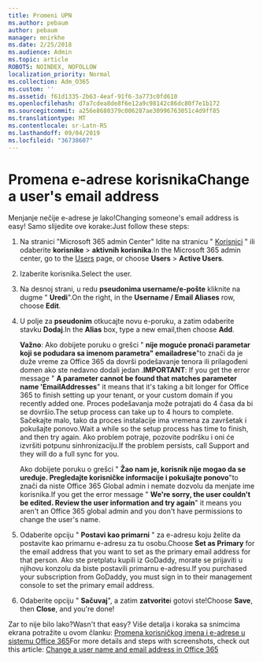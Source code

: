 ```yaml
---
title: Promeni UPN
ms.author: pebaum
author: pebaum
manager: mnirkhe
ms.date: 2/25/2018
ms.audience: Admin
ms.topic: article
ROBOTS: NOINDEX, NOFOLLOW
localization_priority: Normal
ms.collection: Adm_O365
ms.custom: ''
ms.assetid: f61d1335-2b63-4eaf-91f6-3a773c0fd610
ms.openlocfilehash: d7a7cdea8de8f6e12a9c98142c86dc80f7e1b172
ms.sourcegitcommit: a256e8680379c006287ae30996763051c4d9ff85
ms.translationtype: MT
ms.contentlocale: sr-Latn-RS
ms.lasthandoff: 09/04/2019
ms.locfileid: "36738607"
---
```

# <a name="change-a-users-email-address"></a><span data-ttu-id="9ab82-102">Promena e-adrese korisnika</span><span class="sxs-lookup"><span data-stu-id="9ab82-102">Change a user's email address</span></span>

<span data-ttu-id="9ab82-103">Menjanje nečije e-adrese je lako!</span><span class="sxs-lookup"><span data-stu-id="9ab82-103">Changing someone's email address is easy!</span></span> <span data-ttu-id="9ab82-104">Samo slijedite ove korake:</span><span class="sxs-lookup"><span data-stu-id="9ab82-104">Just follow these steps:</span></span>
  
1. <span data-ttu-id="9ab82-105">Na stranici "Microsoft 365 admin Center" Idite na stranicu " [Korisnici](https://go.microsoft.com/fwlink/p/?linkid=834822) " ili odaberite **korisnike** \> **aktivnih korisnika**.</span><span class="sxs-lookup"><span data-stu-id="9ab82-105">In the Microsoft 365 admin center, go to the [Users](https://go.microsoft.com/fwlink/p/?linkid=834822) page, or choose **Users** \> **Active Users**.</span></span>
    
2. <span data-ttu-id="9ab82-106">Izaberite korisnika.</span><span class="sxs-lookup"><span data-stu-id="9ab82-106">Select the user.</span></span>
    
3. <span data-ttu-id="9ab82-107">Na desnoj strani, u redu **pseudonima username/e-pošte** kliknite na dugme " **Uredi**".</span><span class="sxs-lookup"><span data-stu-id="9ab82-107">On the right, in the **Username / Email Aliases** row, choose **Edit**.</span></span>
    
4. <span data-ttu-id="9ab82-108">U polje za **pseudonim** otkucajte novu e-poruku, a zatim odaberite stavku **Dodaj**.</span><span class="sxs-lookup"><span data-stu-id="9ab82-108">In the **Alias** box, type a new email,then choose **Add**.</span></span>
    
    <span data-ttu-id="9ab82-109">**Važno**: Ako dobijete poruku o grešci " **nije moguće pronaći parametar koji se podudara sa imenom parametra" emailadrese**"to znači da je duže vreme za Office 365 da dovrši podešavanje tenora ili prilagođeni domen ako ste nedavno dodali jedan .</span><span class="sxs-lookup"><span data-stu-id="9ab82-109">**IMPORTANT**: If you get the error message " **A parameter cannot be found that matches parameter name 'EmailAddresses**" it means that it's taking a bit longer for Office 365 to finish setting up your tenant, or your custom domain if you recently added one.</span></span> <span data-ttu-id="9ab82-110">Proces podešavanja može potrajati do 4 časa da bi se dovršio.</span><span class="sxs-lookup"><span data-stu-id="9ab82-110">The setup process can take up to 4 hours to complete.</span></span> <span data-ttu-id="9ab82-111">Sačekajte malo, tako da proces instalacije ima vremena za završetak i pokušajte ponovo.</span><span class="sxs-lookup"><span data-stu-id="9ab82-111">Wait a while so the setup process has time to finish, and then try again.</span></span> <span data-ttu-id="9ab82-112">Ako problem potraje, pozovite podršku i oni će izvršiti potpunu sinhronizaciju.</span><span class="sxs-lookup"><span data-stu-id="9ab82-112">If the problem persists, call Support and they will do a full sync for you.</span></span>
    
    <span data-ttu-id="9ab82-113">Ako dobijete poruku o grešci " **Žao nam je, korisnik nije mogao da se uređuje. Pregledajte korisničke informacije i pokušajte ponovo**"to znači da niste Office 365 Global admin i nemate dozvolu da menjate ime korisnika.</span><span class="sxs-lookup"><span data-stu-id="9ab82-113">If you get the error message " **We're sorry, the user couldn't be edited. Review the user information and try again**" it means you aren't an Office 365 global admin and you don't have permissions to change the user's name.</span></span>
    
5. <span data-ttu-id="9ab82-114">Odaberite opciju " **Postavi kao primarni** " za e-adresu koju želite da postavite kao primarnu e-adresu za tu osobu.</span><span class="sxs-lookup"><span data-stu-id="9ab82-114">Choose **Set as Primary** for the email address that you want to set as the primary email address for that person.</span></span> <span data-ttu-id="9ab82-115">Ako ste pretplatu kupili iz GoDaddy, morate se prijaviti u njihovu konzolu da biste postavili primarnu e-adresu.</span><span class="sxs-lookup"><span data-stu-id="9ab82-115">If you purchased your subscription from GoDaddy, you must sign in to their management console to set the primary email address.</span></span> 
    
6. <span data-ttu-id="9ab82-116">Odaberite opciju " **Sačuvaj**", a zatim **zatvorite**i gotovi ste!</span><span class="sxs-lookup"><span data-stu-id="9ab82-116">Choose **Save**, then **Close**, and you're done!</span></span>
    
<span data-ttu-id="9ab82-117">Zar to nije bilo lako?</span><span class="sxs-lookup"><span data-stu-id="9ab82-117">Wasn't that easy?</span></span> <span data-ttu-id="9ab82-118">Više detalja i koraka sa snimcima ekrana potražite u ovom članku: [Promena korisničkog imena i e-adrese u sistemu Office 365](https://docs.microsoft.com/office365/admin/add-users/change-a-user-name-and-email-address)</span><span class="sxs-lookup"><span data-stu-id="9ab82-118">For more details and steps with screenshots, check out this article: [Change a user name and email address in Office 365](https://docs.microsoft.com/office365/admin/add-users/change-a-user-name-and-email-address)</span></span>
  

